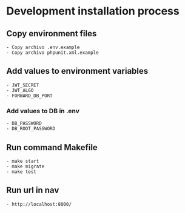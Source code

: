 # Development installation process 

## Copy environment files 
    - Copy archivo .env.example
    - Copy archivo phpunit.xml.example

## Add values to environment variables
    - JWT_SECRET
    - JWT_ALGO
    - FORWARD_DB_PORT

### Add values to DB in .env
    - DB_PASSWORD
    - DB_ROOT_PASSWORD

## Run command Makefile
    - make start
    - make migrate
    - make test

## Run url in nav
    - http://localhost:8000/

